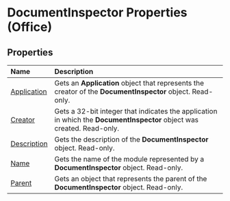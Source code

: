 
# DocumentInspector Properties (Office)

## Properties



|**Name**|**Description**|
|:-----|:-----|
| [Application](7ad91b98-c139-6700-d8cb-d52581266296.md)|Gets an  **Application** object that represents the creator of the **DocumentInspector** object. Read-only.|
| [Creator](cf0888d5-5688-912f-97ee-65a0c85d4624.md)|Gets a 32-bit integer that indicates the application in which the  **DocumentInspector** object was created. Read-only.|
| [Description](15216b40-4451-5abf-9f81-02ae8b7258ff.md)|Gets the description of the  **DocumentInspector** object. Read-only.|
| [Name](7d475d21-435a-a322-e8f4-0694828bba43.md)|Gets the name of the module represented by a  **DocumentInspector** object. Read-only.|
| [Parent](a8c17893-5bbf-c1fd-709b-144f0cc00560.md)|Gets an object that represents the parent of the  **DocumentInspector** object. Read-only.|
